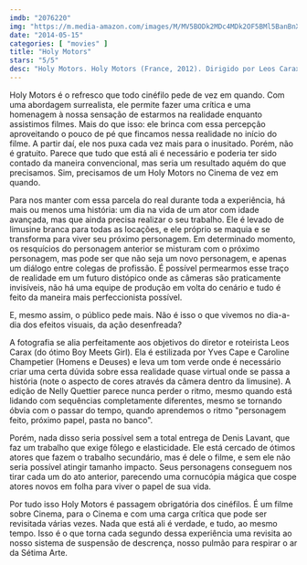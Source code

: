 ```yaml
---
imdb: "2076220"
img: "https://m.media-amazon.com/images/M/MV5BODk2MDc4MDk2OF5BMl5BanBnXkFtZTcwMTcyODY1OA@@._V1_SY150_CR1,0,101,150_.jpg"
date: "2014-05-15"
categories: [ "movies" ]
title: "Holy Motors"
stars: "5/5"
desc: "Holy Motors. Holy Motors (France, 2012). Dirigido por Leos Carax. Escrito por Leos Carax. Com Denis Lavant, Edith Scob, Eva Mendes, Kylie Minogue, Elise Lhomeau, Jeanne Disson, Michel Piccoli, Leos Carax, Nastya Golubeva Carax."
---
```

Holy Motors é o refresco que todo cinéfilo pede de vez em quando. Com uma abordagem surrealista, ele permite fazer uma crítica e uma homenagem à nossa sensação de estarmos na realidade enquanto assistimos filmes. Mais do que isso: ele brinca com essa percepção aproveitando o pouco de pé que fincamos nessa realidade no início do filme. A partir daí, ele nos puxa cada vez mais para o inusitado. Porém, não é gratuito. Parece que tudo que está ali é necessário e poderia ter sido contado da maneira convencional, mas seria um resultado aquém do que precisamos. Sim, precisamos de um Holy Motors no Cinema de vez em quando.

Para nos manter com essa parcela do real durante toda a experiência, há mais ou menos uma história: um dia na vida de um ator com idade avançada, mas que ainda precisa realizar o seu trabalho. Ele é levado de limusine branca para todas as locações, e ele próprio se maquia e se transforma para viver seu próximo personagem. Em determinado momento, os resquícios do personagem anterior se misturam com o próximo personagem, mas pode ser que não seja um novo personagem, e apenas um diálogo entre colegas de profissão. É possível permearmos esse traço de realidade em um futuro distópico onde as câmeras são praticamente invisíveis, não há uma equipe de produção em volta do cenário e tudo é feito da maneira mais perfeccionista possível.

E, mesmo assim, o público pede mais. Não é isso o que vivemos no dia-a-dia dos efeitos visuais, da ação desenfreada?

A fotografia se alia perfeitamente aos objetivos do diretor e roteirista Leos Carax (do ótimo Boy Meets Girl). Ela é estilizada por Yves Cape e Caroline Champetier (Homens e Deuses) e leva um tom verde onde é necessário criar uma certa dúvida sobre essa realidade quase virtual onde se passa a história (note o aspecto de cores através da câmera dentro da limusine). A edição de Nelly Quettier parece nunca perder o ritmo, mesmo quando está lidando com sequências completamente diferentes, mesmo se tornando óbvia com o passar do tempo, quando aprendemos o ritmo "personagem feito, próximo papel, pasta no banco".

Porém, nada disso seria possível sem a total entrega de Denis Lavant, que faz um trabalho que exige fôlego e elasticidade. Ele está cercado de ótimos atores que fazem o trabalho secundário, mas é dele o filme, e sem ele não seria possível atingir tamanho impacto. Seus personagens conseguem nos tirar cada um do ato anterior, parecendo uma cornucópia mágica que cospe atores novos em folha para viver o papel de sua vida.

Por tudo isso Holy Motors é passagem obrigatória dos cinéfilos. É um filme sobre Cinema, para o Cinema e com uma carga crítica que pode ser revisitada várias vezes. Nada que está ali é verdade, e tudo, ao mesmo tempo. Isso é o que torna cada segundo dessa experiência uma revisita ao nosso sistema de suspensão de descrença, nosso pulmão para respirar o ar da Sétima Arte.
